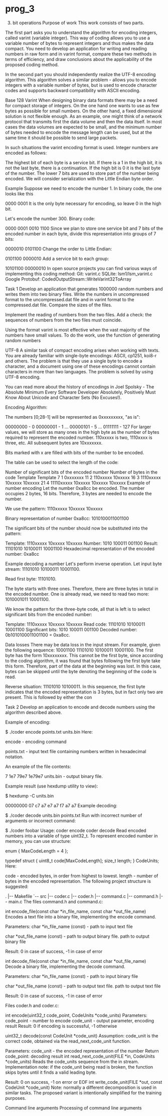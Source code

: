# prog_3
3. bit operations
Purpose of work
This work consists of two parts.

The first part asks you to understand the algorithm for encoding integers, called varint (variable integer). This way of coding allows you to use a variable number of bytes to represent integers and thus makes the data compact. You need to develop an application for writing and reading numbers in raw form and in varint format, compare these two methods in terms of efficiency, and draw conclusions about the applicability of the proposed coding method.

In the second part you should independently realize the UTF-8 encoding algorithm. This algorithm solves a similar problem - allows you to encode integers with a variable number of bytes, but is used to encode character codes and supports backward compatibility with ASCII encoding.

Base 128 Varint
When designing binary data formats there may be a need for compact storage of integers. On the one hand one wants to use as few bytes as possible for small numbers. On the other hand, a fixed dimensional solution is not flexible enough. As an example, one might think of a network protocol that transmits first the data volume and then the data itself. In most cases the data volumes are expected to be small, and the minimum number of bytes needed to encode the message length can be used, but at the same time it should be possible to send large packets.

In such situations the varint encoding format is used. Integer numbers are encoded as follows:

The highest bit of each byte is a service bit. If there is a 1 in the high bit, it is not the last byte, there is a continuation. If the high bit is 0 it is the last byte of the number.
The lower 7 bits are used to store part of the number being encoded. We will consider serialization with the Little Endian byte order.

Example
Suppose we need to encode the number 1. In binary code, the one looks like this

0000 0001
It is the only byte necessary for encoding, so leave 0 in the high bit.

Let's encode the number 300. Binary code:

0000 0001 0010 1100
Since we plan to store one service bit and 7 bits of the encoded number in each byte, divide this representation into groups of 7 bits:

0000010 0101100
Change the order to Little Endian:

0101100 0000010
Add a service bit to each group:

10101100 00000010
In open source projects you can find various ways of implementing this coding method:
Git: varint.c
SQLite: lsm1/lsm_varint.c
Google Protobuf: CodedOutputStream::WriteVarint32ToArray

Task 1
Develop an application that generates 1000000 random numbers and writes them into two binary files. Write the numbers in uncompressed format to the uncompressed.dat file and in varint format to the compressed.dat file. Compare the sizes of the files.

Implement the reading of numbers from the two files. Add a check: the sequences of numbers from the two files must coincide.

Using the format varint is most effective when the vast majority of the numbers have small values. To do the work, use the function of generating random numbers


UTF-8
A similar task of compact encoding arises when working with texts. You are already familiar with single-byte encodings: ASCII, cp1251, koi8-r and others. The problem is that they use a single byte to encode a character, and a document using one of these encodings cannot contain characters in more than two languages. The problem is solved by using UTF-8 encoding.

You can read more about the history of encodings in Joel Spolsky - The Absolute Minimum Every Software Developer Absolutely, Positively Must Know About Unicode and Character Sets (No Excuses!).

Encoding Algorithm:

The numbers [0;28-1]
 will be represented as 0xxxxxxxxx, "as is":

00000000 - 0
00000001 - 1
...
00000101 - 5
...
01111111 - 127
For larger values, we will store as many ones in the high byte as the number of bytes required to represent the encoded number. 110xxxxx is two, 1110xxxx is three, etc. All subsequent bytes are 10xxxxxxx.

Bits marked with x are filled with bits of the number to be encoded.

The table can be used to select the length of the code:

Number of significant bits of the encoded number Number of bytes in the code Template
Template 7 1 0xxxxxxx
11 2 110xxxxx 10xxxxx
16 3 1110xxxxx 10xxxxx 10xxxxx
21 4 11110xxxxx 10xxxxx 10xxxxx 10xxxxx
Example of number encoding
Let the number 0xa8cc be encoded. The number occupies 2 bytes, 16 bits. Therefore, 3 bytes are needed to encode the number.

We use the pattern: 1110xxxxx 10xxxxx 10xxxxx

Binary representation of number 0xa8cc: 1010100011001100

The significant bits of the number should now be substituted into the pattern:

Template: 1110xxxxx 10xxxxx 10xxxxx
Number: 1010 100011 001100
Result: 11101010 10100011 10001100
Hexadecimal representation of the encoded number: 0xa8cc

Example decoding a number
Let's perform inverse operation. Let input byte stream: 11101010 10100011 10001100.

Read first byte: 11101010.

The byte starts with three ones. Therefore, there are three bytes in total in the encoded number. One is already read, we need to read two more: 1010001011 10001100.

We know the pattern for the three-byte code, all that is left is to select significant bits from the encoded number:

Template: 1110xxxxx 10xxxxx 10xxxxx
Read code: 11101010 10100011 10001100
Significant bits: 1010 100011 001100
Decoded number: 0b1010100011001100 = 0xa8cc.

Data losses
There may be data loss in the input stream. For example, given the following sequence: 10001100 11101010 10100011 10001100. The first byte has the form 10xxxxxxxx. This cannot be the first byte, since according to the coding algorithm, it was found that bytes following the first byte take this form. Therefore, part of the data at the beginning was lost. In this case, bytes can be skipped until the byte denoting the beginning of the code is read.

Reverse situation: 11101010 10100011. In this sequence, the first byte indicates that the encoded representation is 3 bytes, but in fact only two are present. This is followed by either the con

Task 2
Develop an application to encode and decode numbers using the algorithm described above.

Example of encoding:

$ ./coder encode points.txt units.bin
Here:

encode - encoding command

points.txt - input text file containing numbers written in hexadecimal notation.

An example of the file contents:

7
1e7
79e7
1e79e7
units.bin - output binary file.

Example result (use hexdump utility to view):

$ hexdump -C units.bin

00000000 07 c7 a7 e7 a7 f7 a7 a7
Example decoding:

$ ./coder decode units.bin points.txt
Run with incorrect number of arguments or incorrect command:

$ ./coder foobar
Usage:
coder encode <in-file-name> <out-file-name>
coder decode <in-file-name> <out-file-name>
Read encoded numbers into a variable of type uint32_t. To represent encoded number in memory, you can use structure:

enum {
    MaxCodeLength = 4
};

typedef struct {
    uint8_t code[MaxCodeLength];
    size_t length;
} CodeUnits;
Here:

code - encoded bytes, in order from highest to lowest.
length - number of bytes in the encoded representation.
The following project structure is suggested:

.
|-- Makefile
`-- src
    |-- coder.c
    |-- coder.h
    |-- command.c
    |-- command.h
    |-- main.c
The files command.h and command.c:

int encode_file(const char *in_file_name, const char *out_file_name)
Encodes a text file into a binary file, implementing the encode command.

Parameters:	
char *in_file_name (const) -
path to input text file

char *out_file_name (const) - path to output binary file.
path to output binary file

Result:	
0 in case of success, -1 in case of error

int decode_file(const char *in_file_name, const char *out_file_name)
Decode a binary file, implementing the decode command.

Parameters:	
char *in_file_name (const) -
path to input binary file

char *out_file_name (const) - path to output text file.
path to output text file

Result:	
0 in case of success, -1 in case of error

Files coder.h and coder.c:

int encode(uint32_t code_point, CodeUnits *code_units)
Parameters:	
code_point - number to encode
code_unit - output parameter, encoding result
Result:	
0 if encoding is successful, -1 otherwise

uint32_t decode(const CodeUnit *code_unit)
Assumption: code_unit is the correct code, obtained via the read_next_code_unit function.

Parameters: code_unit - the encoded representation of the number
Return code_point:
 	decoding result
int read_next_code_unit(FILE *in, CodeUnits *code_units)
Reads the code_units sequence from the in stream. Implementation note: if the code_unit being read is broken, the function skips bytes until it finds a valid leading byte.

Result: 0 on success, -1 on error or EOF
int write_code_unit(FILE *out, const CodeUnit *code_unit)
Note: normally a different decomposition is used in similar tasks. The proposed variant is intentionally simplified for the training purposes.

Command line arguments
Processing of command line arguments
